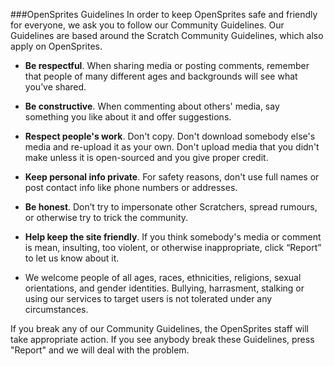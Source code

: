###OpenSprites Guidelines
In order to keep OpenSprites safe and friendly for everyone, we ask you to follow our Community Guidelines. Our Guidelines are based around the Scratch Community 
Guidelines, which also apply on OpenSprites.

* **Be respectful**. When sharing media or posting comments, remember that people of many different ages and backgrounds will see what you’ve shared.

* **Be constructive**. When commenting about others' media, say something you like about it and offer suggestions.

* **Respect people's work**. Don't copy. Don't download somebody else's media and re-upload it as your own. Don't upload media that you didn't make unless it is open-sourced and you give proper credit.

* **Keep personal info private**. For safety reasons, don't use full names or post contact info like phone numbers or addresses.

* **Be honest**. Don’t try to impersonate other Scratchers, spread rumours, or otherwise try to trick the community.

* **Help keep the site friendly**. If you think somebody's media or comment is mean, insulting, too violent, or otherwise inappropriate, click “Report” to let us know about it.

* We welcome people of all ages, races, ethnicities, religions, sexual orientations, and gender identities. Bullying, harrasment, stalking or using our services to target users is not tolerated under any circumstances.

If you break any of our Community Guidelines, the OpenSprites staff will take appropriate action. If you see anybody break these Guidelines, press "Report" and we will deal with the problem.
